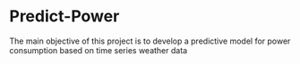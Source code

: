 # Predict-Power
The main objective of this project is to develop a predictive model for power consumption based on time series weather data
